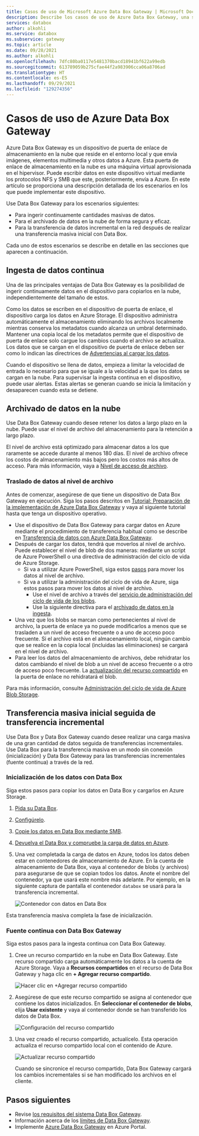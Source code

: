 ```yaml
---
title: Casos de uso de Microsoft Azure Data Box Gateway | Microsoft Docs
description: Describe los casos de uso de Azure Data Box Gateway, una solución de almacenamiento de aplicaciones virtuales que permite transferir datos a Azure.
services: databox
author: alkohli
ms.service: databox
ms.subservice: gateway
ms.topic: article
ms.date: 09/28/2021
ms.author: alkohli
ms.openlocfilehash: 7dfc80ba0117e5481370bacd18941bf622a99edb
ms.sourcegitcommit: 613789059b275cfae44f2a983906cca06a8706ad
ms.translationtype: HT
ms.contentlocale: es-ES
ms.lasthandoff: 09/29/2021
ms.locfileid: "129274356"
---
```

# <a name="use-cases-for-azure-data-box-gateway"></a>Casos de uso de Azure Data Box Gateway

Azure Data Box Gateway es un dispositivo de puerta de enlace de almacenamiento en la nube que reside en el entorno local y que envía imágenes, elementos multimedia y otros datos a Azure. Esta puerta de enlace de almacenamiento en la nube es una máquina virtual aprovisionada en el hipervisor. Puede escribir datos en este dispositivo virtual mediante los protocolos NFS y SMB que este, posteriormente, envía a Azure. En este artículo se proporciona una descripción detallada de los escenarios en los que puede implementar este dispositivo.

Use Data Box Gateway para los escenarios siguientes:

- Para ingerir continuamente cantidades masivas de datos.
- Para el archivado de datos en la nube de forma segura y eficaz.
- Para la transferencia de datos incremental en la red después de realizar una transferencia masiva inicial con Data Box.

Cada uno de estos escenarios se describe en detalle en las secciones que aparecen a continuación.


## <a name="continuous-data-ingestion"></a>Ingesta de datos continua

Una de las principales ventajas de Data Box Gateway es la posibilidad de ingerir continuamente datos en el dispositivo para copiarlos en la nube, independientemente del tamaño de estos.

Como los datos se escriben en el dispositivo de puerta de enlace, el dispositivo carga los datos en Azure Storage. El dispositivo administra automáticamente el almacenamiento eliminando los archivos localmente mientras conserva los metadatos cuando alcanza un umbral determinado. Mantener una copia local de los metadatos permite que el dispositivo de puerta de enlace solo cargue los cambios cuando el archivo se actualiza. Los datos que se cargan en el dispositivo de puerta de enlace deben ser como lo indican las directrices de [Advertencias al cargar los datos](data-box-gateway-limits.md#data-upload-caveats).

Cuando el dispositivo se llena de datos, empieza a limitar la velocidad de entrada lo necesario para que se iguale a la velocidad a la que los datos se cargan en la nube. Para supervisar la ingesta continua en el dispositivo, puede usar alertas. Estas alertas se generan cuando se inicia la limitación y desaparecen cuando esta se detiene.

## <a name="cloud-archival-of-data"></a>Archivado de datos en la nube

Use Data Box Gateway cuando desee retener los datos a largo plazo en la nube. Puede usar el nivel de archivo del almacenamiento para la retención a largo plazo.

El nivel de archivo está optimizado para almacenar datos a los que raramente se accede durante al menos 180 días. El nivel de archivo ofrece los costos de almacenamiento más bajos pero los costos más altos de acceso. Para más información, vaya a [Nivel de acceso de archivo](../storage/blobs/access-tiers-overview.md#archive-access-tier).

### <a name="move-data-to-the-archive-tier"></a>Traslado de datos al nivel de archivo

Antes de comenzar, asegúrese de que tiene un dispositivo de Data Box Gateway en ejecución. Siga los pasos descritos en [Tutorial: Preparación de la implementación de Azure Data Box Gateway](data-box-gateway-deploy-prep.md) y vaya al siguiente tutorial hasta que tenga un dispositivo operativo.

- Use el dispositivo de Data Box Gateway para cargar datos en Azure mediante el procedimiento de transferencia habitual como se describe en [Transferencia de datos con Azure Data Box Gateway](data-box-gateway-deploy-add-shares.md).
- Después de cargar los datos, tendrá que moverlos al nivel de archivo. Puede establecer el nivel de blob de dos maneras: mediante un script de Azure PowerShell o una directiva de administración del ciclo de vida de Azure Storage.  
    - Si va a utilizar Azure PowerShell, siga estos [pasos](../databox/data-box-how-to-set-data-tier.md#use-azure-powershell-to-set-the-blob-tier) para mover los datos al nivel de archivo.
    - Si va a utilizar la administración del ciclo de vida de Azure, siga estos pasos para mover los datos al nivel de archivo.
        - Use el nivel de archivo a través del [servicio de administración del ciclo de vida de los blobs](../storage/blobs/lifecycle-management-overview.md).
        - Use la siguiente directiva para el [archivado de datos en la ingesta](../storage/blobs/lifecycle-management-overview.md#archive-data-after-ingest).
- Una vez que los blobs se marcan como pertenecientes al nivel de archivo, la puerta de enlace ya no puede modificarlos a menos que se trasladen a un nivel de acceso frecuente o a uno de acceso poco frecuente. Si el archivo está en el almacenamiento local, ningún cambio que se realice en la copia local (incluidas las eliminaciones) se cargará en el nivel de archivo.
- Para leer los datos del almacenamiento de archivos, debe rehidratar los datos cambiando el nivel de blob a un nivel de acceso frecuente o a otro de acceso poco frecuente. La [actualización del recurso compartido](data-box-gateway-manage-shares.md#refresh-shares) en la puerta de enlace no rehidratará el blob.

Para más información, consulte [Administración del ciclo de vida de Azure Blob Storage](../storage/blobs/lifecycle-management-overview.md).

## <a name="initial-bulk-transfer-followed-by-incremental-transfer"></a>Transferencia masiva inicial seguida de transferencia incremental

Use Data Box y Data Box Gateway cuando desee realizar una carga masiva de una gran cantidad de datos seguida de transferencias incrementales. Use Data Box para la transferencia masiva en un modo sin conexión (inicialización) y Data Box Gateway para las transferencias incrementales (fuente continua) a través de la red.

### <a name="seed-the-data-with-data-box"></a>Inicialización de los datos con Data Box

Siga estos pasos para copiar los datos en Data Box y cargarlos en Azure Storage.

1. [Pida su Data Box](../databox/data-box-deploy-ordered.md).
2. [Configúrelo](../databox/data-box-deploy-set-up.md).
3. [Copie los datos en Data Box mediante SMB](../databox/data-box-deploy-copy-data.md).
4. [Devuelva el Data Box y compruebe la carga de datos en Azure](../databox/data-box-deploy-picked-up.md).
5. Una vez completada la carga de datos en Azure, todos los datos deben estar en contenedores de almacenamiento de Azure. En la cuenta de almacenamiento de Data Box, vaya al contenedor de blobs (y archivos) para asegurarse de que se copian todos los datos. Anote el nombre del contenedor, ya que usará este nombre más adelante. Por ejemplo, en la siguiente captura de pantalla el contenedor `databox` se usará para la transferencia incremental.

    ![Contenedor con datos en Data Box](media/data-box-gateway-use-cases/data-container.png)

Esta transferencia masiva completa la fase de inicialización.

### <a name="ongoing-feed-with-data-box-gateway"></a>Fuente continua con Data Box Gateway

Siga estos pasos para la ingesta continua con Data Box Gateway. 

1. Cree un recurso compartido en la nube en Data Box Gateway. Este recurso compartido carga automáticamente los datos a la cuenta de Azure Storage. Vaya a **Recursos compartidos** en el recurso de Data Box Gateway y haga clic en **+ Agregar recurso compartido**.

    ![Hacer clic en +Agregar recurso compartido](media/data-box-gateway-use-cases/add-share.png)

2. Asegúrese de que este recurso compartido se asigna al contenedor que contiene los datos inicializados. En **Seleccionar el contenedor de blobs**, elija **Usar existente** y vaya al contenedor donde se han transferido los datos de Data Box.

    ![Configuración del recurso compartido](media/data-box-gateway-use-cases/share-settings-select-existing-container.png)

3. Una vez creado el recurso compartido, actualícelo. Esta operación actualiza el recurso compartido local con el contenido de Azure.

    ![Actualizar recurso compartido](media/data-box-gateway-use-cases/refresh-share.png)

    Cuando se sincronice el recurso compartido, Data Box Gateway cargará los cambios incrementales si se han modificado los archivos en el cliente.

## <a name="next-steps"></a>Pasos siguientes

- Revise [los requisitos del sistema Data Box Gateway](data-box-gateway-system-requirements.md).
- Información acerca de los [límites de Data Box Gateway](data-box-gateway-limits.md).
- Implemente [Azure Data Box Gateway](data-box-gateway-deploy-prep.md) en Azure Portal.
